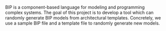 BIP is a component-based language for modeling and programming complex systems. The goal of this project is to develop a tool which can randomly generate BIP models from architectural templates. Concretely, we use a sample BIP file and a template file to randomly generate new models.

